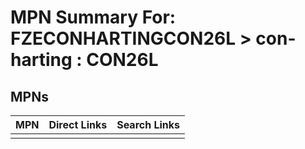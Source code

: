 



# MPN Summary For: FZECONHARTINGCON26L > con-harting : CON26L

## MPNs
  

|MPN|Direct Links|Search Links|
| :--- | :--- | :--- |
||||

